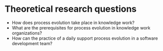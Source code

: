 
# Theoretical research questions

- How does process evolution take place in knowledge work?
- What are the prerequisites for process evolution in knowledge work organizations?
- How can the practice of a daily support process evolution in a software development team?
